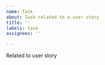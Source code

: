 ```yaml
---
name: Task
about: Task related to a user story
title: ''
labels: task
assignees: ''

---
```


Related to user story <!-- user-story-issue-number -->
